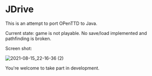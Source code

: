 # JDrive

This is an attempt to port OPenTTD to Java.

Current state: game is not playable. No save/load implemented and pathfinding is broken.

Screen shot:

![2021-08-15_22-16-36 (2)](https://user-images.githubusercontent.com/11458393/129686284-d844865f-4f69-4e1d-9596-0c3c8c88398b.png)

You're welcome to take part in development.
